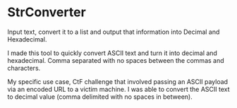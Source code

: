 # StrConverter
Input text, convert it to a list and output that information into Decimal and Hexadecimal.

I made this tool to quickly convert ASCII text and turn it into decimal and hexadecimal. Comma separated with no spaces between the commas and characters.

My specific use case, CtF challenge that involved passing an ASCII payload via an encoded URL to a victim machine. I was able to convert the ASCII text to decimal value (comma delimited with no spaces in between).

